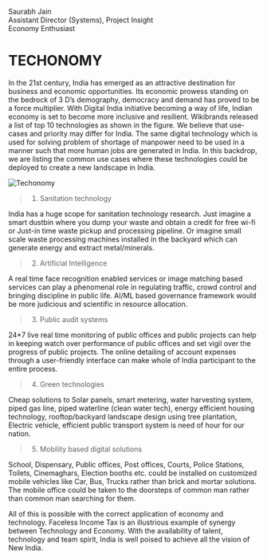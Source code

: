 Saurabh Jain  
Assistant Director (Systems), Project Insight  
Economy Enthusiast


TECHONOMY
=======================

In the 21st century, India has emerged as an attractive destination for business and economic opportunities. Its economic prowess standing on the bedrock of 3 D’s demography, democracy and demand has proved to be a force multiplier.  With Digital India initiative becoming a way of life, Indian economy is set to become more inclusive and resilient. Wikibrands released a list of top 10 technologies as shown in the figure. We believe that use-cases and priority may differ for India. The same digital technology which is used for solving problem of shortage of manpower need to be used in a manner such that more human jobs are generated in India. In this backdrop, we are listing the common use cases where these technologies could be deployed to create a new landscape in India.

![](https://i.ibb.co/sHn8WN8/image.png "Techonomy")

>1. Sanitation technology  

India has a huge scope for sanitation technology research. Just imagine a smart dustbin where you dump your waste and obtain a credit for free wi-fi or Just-in time waste pickup and processing pipeline. Or imagine small scale waste processing machines installed in the backyard which can generate energy and extract metal/minerals. 

>2. Artificial Intelligence  

A real time face recognition enabled services or image matching based services can play a phenomenal role in regulating traffic, crowd control and bringing discipline in public life. AI/ML based governance framework would be more judicious and scientific in resource allocation. 

>3. Public audit systems  

24*7 live real time monitoring of public offices and public projects can help in keeping watch over performance of public offices and set vigil over the progress of public projects. The online detailing of account expenses through a user-friendly interface can make whole of India participant to the entire process.

>4.	Green technologies  

Cheap solutions to Solar panels, smart metering, water harvesting system, piped gas line, piped waterline (clean water tech), energy efficient housing technology, rooftop/backyard landscape design using tree plantation, Electric vehicle, efficient public transport system is need of hour for our nation.

>5.	Mobility based digital solutions  

School, Dispensary, Public offices, Post offices, Courts, Police Stations, Toilets, Cinemaghars, Election booths etc. could be installed on customized mobile vehicles like Car, Bus, Trucks rather than brick and mortar solutions. The mobile office could be taken to the doorsteps of common man rather than common man searching for them. 


All of this is possible with the correct application of economy and technology. Faceless Income Tax is an illustrious example of synergy between Technology and Economy. With the availability of talent, technology and team spirit, India is well poised to achieve all the vision of New India. 



